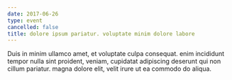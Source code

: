 ```yaml
---
date: 2017-06-26
type: event
cancelled: false
title: dolore ipsum pariatur. voluptate minim dolore labore
---
```

Duis in minim ullamco amet, et voluptate culpa consequat. enim incididunt tempor nulla sint proident, veniam, cupidatat adipiscing deserunt qui non cillum pariatur. magna dolore elit, velit irure ut ea commodo do aliqua.